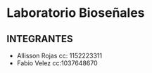 # Laboratorio Bioseñales
## INTEGRANTES
- Allisson Rojas cc: 1152223311
- Fabio Velez   cc:1037648670

